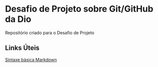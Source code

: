 # Desafio de Projeto sobre Git/GitHub da Dio
Repositório criado para o Desafio de Projeto 

## Links Úteis
[Sintaxe básica Markdown](https://www.markdownguide.org)
